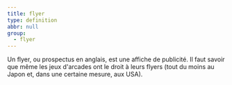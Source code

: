 ```yaml
---
title: flyer
type: definition
abbr: null
group:
  - flyer
---
```

Un flyer, ou prospectus en anglais, est une affiche de publicité. Il faut savoir que même les jeux d'arcades ont le droit à leurs flyers (tout du moins au Japon et, dans une certaine mesure, aux USA).
